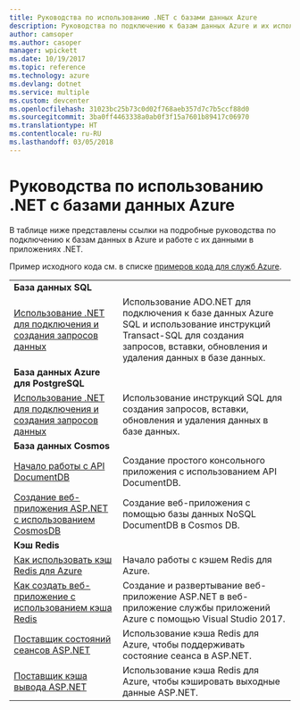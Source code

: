```yaml
---
title: Руководства по использованию .NET с базами данных Azure
description: Руководства по подключению к базам данных Azure и их использованию в приложениях .NET.
author: camsoper
ms.author: casoper
manager: wpickett
ms.date: 10/19/2017
ms.topic: reference
ms.technology: azure
ms.devlang: dotnet
ms.service: multiple
ms.custom: devcenter
ms.openlocfilehash: 31023bc25b73c0d02f768aeb357d7c7b5ccf88d0
ms.sourcegitcommit: 3ba0ff4463338a0ab0f3f15a7601b89417c06970
ms.translationtype: HT
ms.contentlocale: ru-RU
ms.lasthandoff: 03/05/2018
---
```

# <a name="tutorials-for-using-net-with-azure-databases"></a>Руководства по использованию .NET с базами данных Azure

В таблице ниже представлены ссылки на подробные руководства по подключению к базам данных в Azure и работе с их данными в приложениях .NET.

Пример исходного кода см. в списке [примеров кода для служб Azure](https://azure.microsoft.com/resources/samples/?platform=dotnet).

| | |
|---|---|
| **База данных SQL** ||
| [Использование .NET для подключения и создания запросов данных][1] | Использование ADO.NET для подключения к базе данных Azure SQL и использование инструкций Transact-SQL для создания запросов, вставки, обновления и удаления данных в базе данных. | 
| **База данных Azure для PostgreSQL** ||
| [Использование .NET для подключения и создания запросов данных][2] | Использование инструкций SQL для создания запросов, вставки, обновления и удаления данных в базе данных. | 
| **База данных Cosmos** ||
| [Начало работы с API DocumentDB][4] | Создание простого консольного приложения с использованием API DocumentDB. | 
| [Создание веб-приложения ASP.NET с использованием CosmosDB][3] | Создание веб-приложения с помощью базы данных NoSQL DocumentDB в Cosmos DB. | 
| **Кэш Redis** | |
| [Как использовать кэш Redis для Azure][6] | Начало работы с кэшем Redis для Azure. |
| [Как создать веб-приложение с использованием кэша Redis][5] | Создание и развертывание веб-приложение ASP.NET в веб-приложение службы приложений Azure с помощью Visual Studio 2017.  | 
| [Поставщик состояний сеансов ASP.NET][7] | Использование кэша Redis для Azure, чтобы поддерживать состояние сеанса в ASP.NET.  | 
| [Поставщик кэша вывода ASP.NET][8] | Использование кэша Redis для Azure, чтобы кэшировать выходные данные ASP.NET.  | 
 

[1]: /azure/sql-database/sql-database-connect-query-dotnet
[2]: /azure/postgresql/connect-csharp
[3]: /azure/cosmos-db/documentdb-dotnet-application
[4]: /azure/cosmos-db/documentdb-dotnetcore-get-started
[5]: /azure/redis-cache/cache-web-app-howto
[6]: /azure/redis-cache/cache-dotnet-how-to-use-azure-redis-cache
[7]: /azure/redis-cache/cache-aspnet-session-state-provider
[8]: /azure/redis-cache/cache-aspnet-output-cache-provider

